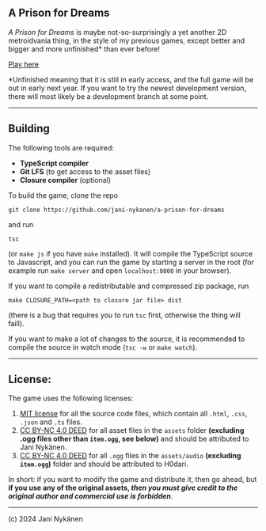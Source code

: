 ## A Prison for Dreams

*A Prison for Dreams* is maybe not-so-surprisingly a yet another 2D metroidvania thing, in the style of my previous games, except better and bigger and more unfinished\* than ever before!

[Play here](https://jani-nykanen.itch.io/a-prison-for-dreams?secret=OroEZ7JIPtbNggiN50o3q8A4t4)


\*Unfinished meaning that it is still in early access, and the full game will be out in early next year. If you want to try the newest development version, there will most likely be a development branch at some point.


-----


## Building

The following tools are required:
- **TypeScript compiler**
- **Git LFS** (to get access to the asset files)
- **Closure compiler** (optional)

To build the game, clone the repo
```
git clone https://github.com/jani-nykanen/a-prison-for-dreams
```
and run 
```
tsc
```
(or `make js` if you have `make` installed). It will compile the TypeScript source to Javascript, and you can run the game by starting a server in the root (for example run `make server` and open `localhost:8000` in your browser).

If you want to compile a redistributable and compressed zip package, run 
```
make CLOSURE_PATH=<path to closure jar file> dist 
```
(there is a bug that requires you to run `tsc` first, otherwise the thing will faill).

If you want to make a lot of changes to the source, it is recommended to compile the source in watch mode (`tsc -w` or `make watch`).

-----


## License:

The game uses the following licenses:
1. [MIT license](https://opensource.org/license/mit) for all the source code files, which contain all `.html`, `.css`, `.json` and `.ts` files.
2. [CC BY-NC 4.0 DEED](https://creativecommons.org/licenses/by-nc/4.0/deed.en) for all asset files in the `assets` folder **(excluding .ogg files other than `item.ogg`, see below)**  and should be attributed to Jani Nykänen.
3. [CC BY-NC 4.0 DEED](https://creativecommons.org/licenses/by-nc/4.0/deed.en) for all `.ogg` files in the `assets/audio` **(excluding `item.ogg`)** folder and should be attributed to H0dari.

In short: if you want to modify the game and distribute it, then go ahead, but **if you use any of the original assets, *then you must give credit to the original author and commercial use is forbidden***.

-----

(c) 2024 Jani Nykänen
